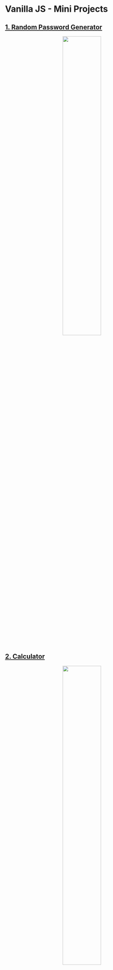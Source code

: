 # Vanilla JS - Mini Projects

## [1. Random Password Generator](./random-password-generator)

<p align="center"><img src = "https://user-images.githubusercontent.com/76716519/132008821-cb36f513-d0ee-43e2-89b7-a373a9307b69.gif" width="50%"></p>
<br/>

## [2. Calculator](./calculator)

<p align="center"><img src = "https://user-images.githubusercontent.com/76716519/132009917-a8681291-4b70-4838-9f2f-813bf167a454.gif" width="50%"></p>

## [3. Clock](./clock)

<p align="center"><img src = "https://user-images.githubusercontent.com/76716519/132076438-1d8d5566-106a-4878-9325-6e224c71e97e.gif" width="50%"></p>
